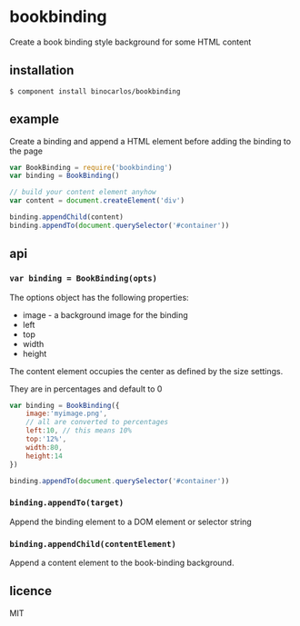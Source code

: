 bookbinding
===========

Create a book binding style background for some HTML content

## installation

```
$ component install binocarlos/bookbinding
```

## example

Create a binding and append a HTML element before adding the binding to the page

```js
var BookBinding = require('bookbinding')
var binding = BookBinding()

// build your content element anyhow
var content = document.createElement('div')

binding.appendChild(content)
binding.appendTo(document.querySelector('#container'))
```

## api

### `var binding = BookBinding(opts)`

The options object has the following properties:

 * image - a background image for the binding
 * left
 * top
 * width
 * height
 
The content element occupies the center as defined by the size settings.

They are in percentages and default to 0

```js
var binding = BookBinding({
	image:'myimage.png',
	// all are converted to percentages
	left:10, // this means 10%
	top:'12%',
	width:80,
	height:14
})

binding.appendTo(document.querySelector('#container'))
```

### `binding.appendTo(target)`

Append the binding element to a DOM element or selector string

### `binding.appendChild(contentElement)`

Append a content element to the book-binding background.

## licence
MIT